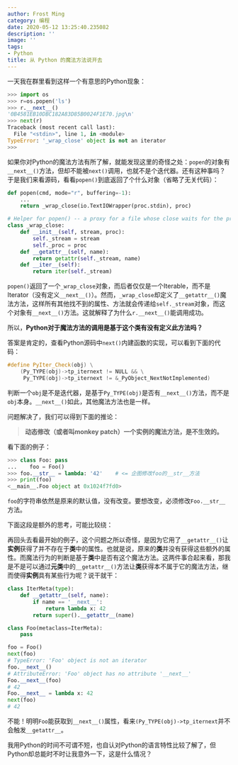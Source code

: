 ```yaml
---
author: Frost Ming
category: 编程
date: 2020-05-12 13:25:40.235082
description: ''
image: ''
tags:
- Python
title: 从 Python 的魔法方法说开去
---
```


一天我在群里看到这样一个有意思的Python现象：
<!--more-->

```python
>>> import os
>>> r=os.popen('ls')
>>> r.__next__()
'0B4581EB10DBC182A83D85B0024F1E70.jpg\n'
>>> next(r)
Traceback (most recent call last):
  File "<stdin>", line 1, in <module>
TypeError: '_wrap_close' object is not an iterator
>>>
```

如果你对Python的魔法方法有所了解，就能发现这里的奇怪之处：`popen`的对象有`__next__()`方法，但却不能被`next()`调用，也就不是个迭代器。还有这种事吗？于是我们来看源码，看看`popen()`到底返回了个什么对象（省略了无关代码）：
```python
def popen(cmd, mode="r", buffering=-1):
    ...
    return _wrap_close(io.TextIOWrapper(proc.stdin), proc)

# Helper for popen() -- a proxy for a file whose close waits for the process
class _wrap_close:
    def __init__(self, stream, proc):
        self._stream = stream
        self._proc = proc
    def __getattr__(self, name):
        return getattr(self._stream, name)
    def __iter__(self):
        return iter(self._stream)
```
`popen()`返回了一个`_wrap_close`对象，而后者仅仅是一个Iterable，而不是Iterator（没有定义`__next__()`）。然而，`_wrap_close`却定义了`__getattr__()`魔法方法，这样所有其他找不到的属性、方法就会传递给`self._stream`对象，而这个对象有`__next__()`方法。这就解释了为什么`r.__next__()`能调用成功。

所以，**Python对于魔法方法的调用是基于这个类有没有定义此方法吗？**

答案是肯定的，查看Python源码中`next()`内建函数的实现，可以看到下面的代码：
```c++
#define PyIter_Check(obj) \
    (Py_TYPE(obj)->tp_iternext != NULL && \
     Py_TYPE(obj)->tp_iternext != &_PyObject_NextNotImplemented)
```
判断一个`obj`是不是迭代器，是基于`Py_TYPE(obj)`是否有`__next__()`方法，而不是`obj`本身。`__next__()`如此，其他魔法方法也是一样。

问题解决了，我们可以得到下面的推论：

> **动态修改（或者叫monkey patch）一个实例的魔法方法，是不生效的。**

看下面的例子：
```python
>>> class Foo: pass
...    foo = Foo()
>>> foo.__str__ = lambda: '42'    # <= 企图修改foo的__str__方法
>>> print(foo)
<__main__.Foo object at 0x1024f7fd0>
```
`foo`的字符串依然是原来的默认值，没有改变。要想改变，必须修改`Foo.__str__`方法。

下面这段是额外的思考，可能比较绕：

再回头去看最开始的例子，这个问题之所以奇怪，是因为它用了`__getattr__()`让**实例**获得了并不存在于**类**中的属性。也就是说，原来的**类**并没有获得这些额外的属性。而魔法行为的判断是基于**类**中是否有这个魔法方法。这两件事合起来看，那我是不是可以通过**元类**中的`__getattr__()`方法让**类**获得本不属于它的魔法方法，继而使得**实例**具有某些行为呢？说干就干：

```python
class IterMeta(type):
    def __getattr__(self, name):
        if name == '__next__':
            return lambda x: 42
        return super().__getattr__(name)

class Foo(metaclass=IterMeta):
    pass

foo = Foo()
next(foo)
# TypeError: 'Foo' object is not an iterator
foo.__next__()
# AttributeError: 'Foo' object has no attribute '__next__'
Foo.__next__(foo)
# 42
Foo.__next__ = lambda x: 42
next(foo)
# 42
```

不能！明明`Foo`能获取到`__next__()`属性，看来`(Py_TYPE(obj)->tp_iternext`并不会触发`__getattr__`。

 我用Python的时间不可谓不短，也自认对Python的语言特性比较了解了，但Python却总能时不时让我意外一下，这是什么情况？